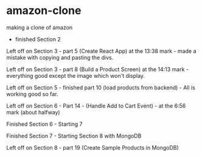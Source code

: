 # amazon-clone
making a clone of amazon

- finished Section 2

Left off on Section 3 - part 5 (Create React App)
at the 13:38 mark  - made a mistake with copying and pasting the divs. 

Left off on Section 3 - part 8 (Build a Product Screen)
at the 14:13 mark - everything good except the image which won't display. 

Left off on Section 5 - finished part 10 (load products from backend) - All is working good so far. 

Left off on Section 6 - Part 14 - (Handle Add to Cart Event) - at the 6:56 mark (about halfway)

Finished Section 6 - Starting 7

Finished Section 7 - Starting Section 8 with MongoDB

Left off on Section 8 - part 19 (Create Sample Products in MongoDB)
